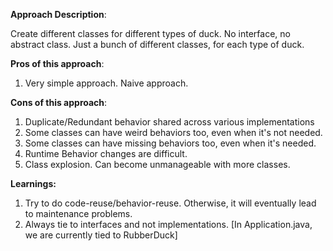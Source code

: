 **Approach Description**:

Create different classes for different types of duck. No interface, no abstract class. Just a bunch of different classes, for each type of duck.

**Pros of this approach**:

1. Very simple approach. Naive approach.

**Cons of this approach**:

1. Duplicate/Redundant behavior shared across various implementations
2. Some classes can have weird behaviors too, even when it's not needed.
3. Some classes can have missing behaviors too, even when it's needed.
4. Runtime Behavior changes are difficult.
5. Class explosion. Can become unmanageable with more classes.

**Learnings:**

1. Try to do code-reuse/behavior-reuse. Otherwise, it will eventually lead to maintenance problems.
2. Always tie to interfaces and not implementations. [In Application.java, we are currently tied to RubberDuck]
